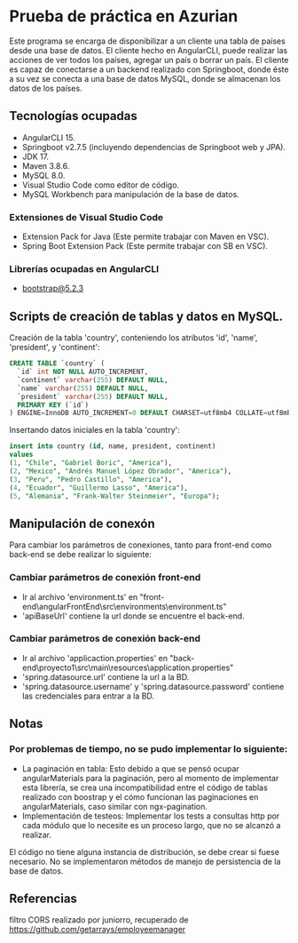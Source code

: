 # Prueba de práctica en Azurian
Este programa se encarga de disponibilizar a un cliente una tabla de países desde una base de datos. El cliente hecho en AngularCLI, puede realizar las acciones de ver todos los países, agregar un país o borrar un país. El cliente es capaz de conectarse a un backend realizado con Springboot, donde éste a su vez se conecta a una base de datos MySQL, donde se almacenan los datos de los países.

## Tecnologías ocupadas
* AngularCLI 15.
* Springboot v2.7.5 (incluyendo dependencias de Springboot web y JPA).
* JDK 17.
* Maven 3.8.6.
* MySQL 8.0.
* Visual Studio Code como editor de código.
* MySQL Workbench para manipulación de la base de datos.

### Extensiones de Visual Studio Code
* Extension Pack for Java (Este permite trabajar con Maven en VSC).
* Spring Boot Extension Pack (Este permite trabajar con SB en VSC).

### Librerías ocupadas en AngularCLI
* bootstrap@5.2.3

## Scripts de creación de tablas y datos en MySQL.

Creación de la tabla 'country', conteniendo los atributos 'id', 'name', 'president', y 'continent':
```sql
CREATE TABLE `country` (
  `id` int NOT NULL AUTO_INCREMENT,
  `continent` varchar(255) DEFAULT NULL,
  `name` varchar(255) DEFAULT NULL,
  `president` varchar(255) DEFAULT NULL,
  PRIMARY KEY (`id`)
) ENGINE=InnoDB AUTO_INCREMENT=0 DEFAULT CHARSET=utf8mb4 COLLATE=utf8mb4_0900_ai_ci;
```
Insertando datos iniciales en la tabla 'country':
```sql
insert into country (id, name, president, continent)
values 
(1, "Chile", "Gabriel Boric", "America"),
(2, "Mexico", "Andrés Manuel López Obrador", "America"),
(3, "Peru", "Pedro Castillo", "America"),
(4, "Ecuador", "Guillermo Lasso", "America"),
(5, "Alemania", "Frank-Walter Steinmeier", "Europa");
```

## Manipulación de conexón
Para cambiar los parámetros de conexiones, tanto para front-end como back-end se debe realizar lo siguiente:
### Cambiar parámetros de conexión front-end
* Ir al archivo 'environment.ts' en "front-end\angularFrontEnd\src\environments\environment.ts"
* 'apiBaseUrl' contiene la url donde se encuentre el back-end.
### Cambiar parámetros de conexión back-end
* Ir al archivo 'applicaction.properties' en "back-end\proyecto1\src\main\resources\application.properties"
* 'spring.datasource.url' contiene la url a la BD.
* 'spring.datasource.username' y 'spring.datasource.password' contiene las credenciales para entrar a la BD.

## Notas
### Por problemas de tiempo, no se pudo implementar lo siguiente: 
* La paginación en tabla: Esto debido a que se pensó ocupar angularMaterials para la paginación, pero al momento de implementar esta librería, se crea una incompatibilidad entre el código de tablas realizado con boostrap y el cómo funcionan las paginaciones en angularMaterials, caso similar con ngx-pagination.
* Implementación de testeos: Implementar los tests a consultas http por cada módulo que lo necesite es un proceso largo, que no se alcanzó a realizar.

El código no tiene alguna instancia de distribución, se debe crear si fuese necesario.
No se implementaron métodos de manejo de persistencia de la base de datos.

## Referencias
filtro CORS realizado por juniorro, recuperado de https://github.com/getarrays/employeemanager
